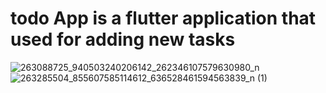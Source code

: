 # todo App is a flutter application that used for adding new tasks
![263088725_940503240206142_262346107579630980_n](https://user-images.githubusercontent.com/36940678/144835958-65c5e51f-0979-4933-bf64-5af4a56369eb.jpg)
![263285504_855607585114612_636528461594563839_n (1)](https://user-images.githubusercontent.com/36940678/144835961-dab6bb42-0a6b-487d-8ae8-31f38745e989.jpg)
